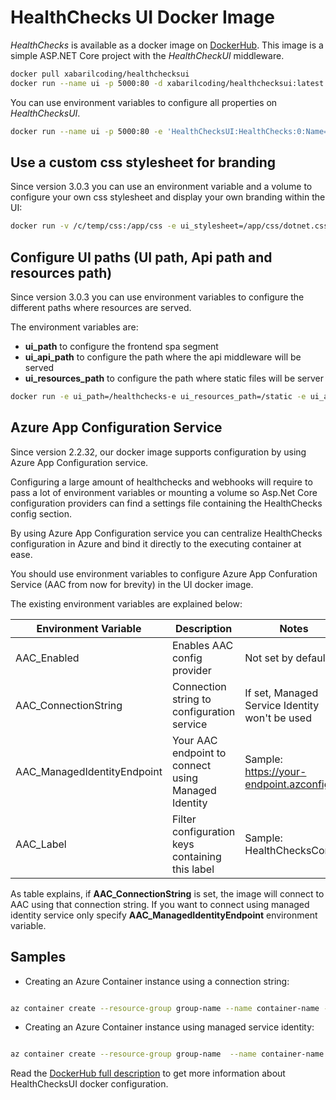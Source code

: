 # HealthChecks UI Docker Image

*HealthChecks* is available as a docker image on [DockerHub](https://hub.docker.com/r/xabarilcoding/healthchecksui/). This image is a simple ASP.NET Core project with the *HealthCheckUI* middleware.

```bash
docker pull xabarilcoding/healthchecksui
docker run --name ui -p 5000:80 -d xabarilcoding/healthchecksui:latest
```

You can use environment variables to configure all properties on *HealthChecksUI*. 

```bash
docker run --name ui -p 5000:80 -e 'HealthChecksUI:HealthChecks:0:Name=httpBasic' -e 'HealthChecksUI:HealthChecks:0:Uri=http://the-healthchecks-server-path' -d xabarilcoding/healthchecksui:latest
```

## Use a custom css stylesheet for branding

Since version 3.0.3 you can use an environment variable and a volume to configure your own css stylesheet and display your own branding within the UI:

```bash
docker run -v /c/temp/css:/app/css -e ui_stylesheet=/app/css/dotnet.css -p 5000:80 xabarilcoding/healthchecksui:latest
```

## Configure UI paths (UI path, Api path and resources path)
Since version 3.0.3 you can use environment variables to configure the different paths where resources are served.

The environment variables are:

- **ui_path** to configure the frontend spa segment
- **ui_api_path** to configure the path where the api middleware will be served
- **ui_resources_path** to configure the path where static files will be server


```bash
docker run -e ui_path=/healthchecks-e ui_resources_path=/static -e ui_api_path=/health-api -p 5000:80 xabarilcoding/healthchecksui:latest
```

## Azure App Configuration Service

Since version 2.2.32, our docker image supports configuration by using Azure App Configuration service.

Configuring a large amount of healthchecks and webhooks will require to pass a lot of environment variables or mounting a volume so Asp.Net Core configuration providers can find a settings file containing the HealthChecks config section.

By using Azure App Configuration service you can centralize HealthChecks configuration in Azure and bind it directly to the executing container at ease.

You should use environment variables to configure Azure App Confuration Service (AAC from now for brevity) in the UI docker image.

The existing environment variables are explained below:

| Environment Variable  | Description   | Notes   |
|---|---|---|
| AAC_Enabled   | Enables AAC config provider   | Not set by default |
| AAC_ConnectionString   | Connection string to configuration service  | If set, Managed Service Identity won't be used   |
| AAC_ManagedIdentityEndpoint | Your AAC endpoint to connect using Managed Identity | Sample: https://your-endpoint.azconfig.io
| AAC_Label   | Filter configuration keys containing this label   | Sample: HealthChecksConfig  |


As table explains, if **AAC_ConnectionString** is set, the image will connect to AAC using that connection string.
If you want to connect using managed identity service only specify **AAC_ManagedIdentityEndpoint** environment variable.

## Samples

- Creating an Azure Container instance using a connection string:

```bash

az container create --resource-group group-name --name container-name -e 'AAC_Enabled=true' 'AAC_Label=HealthChecksConfig' 'AAC_ConnectionString=Endpoint={your_connectionstring}' --image xabarilcoding/healthchecksui:latest --dns-name-label dns-checks --ports 80

```

- Creating an Azure Container instance using managed service identity:

```bash

az container create --resource-group group-name  --name container-name -e 'AAC_Enabled=true' 'AAC_Label=HealthChecksConfig' 'AAC_ManagedIdentityEndpoint=https://your-endpoint.azconfig.io' --image xabarilcoding/healthchecksui:latest  --dns-name-label dns-checks-msi --ports 80 --assign-identity

```


Read the [DockerHub full description](https://hub.docker.com/r/xabarilcoding/healthchecksui/) to get more information about HealthChecksUI docker configuration.
